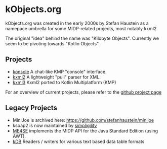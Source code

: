 # kObjects.org

kObjects.org was created in the early 2000s by Stefan Haustein as a namepace umbrella for some MIDP-related projects, most notably kxml2. 

The original "idea" behind the name was "Kilobyte Objects". Currently we seem to be pivoting towards "Kotlin Objects".

## Projects

- [konsole](http://github.com/kobjects/konsole) A chat-like KMP "console" interface.
- [kxml2](https://github.com/kobjects/kxml2) A lightweight "pull" parser for XML.
- [kxml3](https://github.com/kobjects/kxml3) Kxml2 ported to Kotlin Multiplatform (KMP)

For an overview of current projects, please refer to the [github project page](https://github.com/kobjects)

## Legacy Projects

- MiniJoe is archived here: https://github.com/stefanhaustein/minijoe
- ksoap2 is now maintained by [simpligility](http://simpligility.github.io/ksoap2-android/index.html)
- [ME4SE](http://me4se.org) implements the MIDP API for the Java Standard Edition (using AWT).
- [kDB](http://github.com/kobjects/kdb) Readers / writers for various text based data table formats
